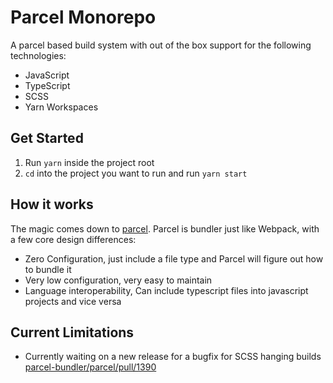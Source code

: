 # Parcel Monorepo

A parcel based build system with out of the box support for the following technologies:

- JavaScript
- TypeScript
- SCSS
- Yarn Workspaces

## Get Started

1. Run `yarn` inside the project root
2. `cd` into the project you want to run and run `yarn start`

## How it works

The magic comes down to [parcel](https://parceljs.org/recipes.html).
Parcel is bundler just like Webpack, with a few core design differences:

- Zero Configuration, just include a file type and Parcel will figure out how to bundle it
- Very low configuration, very easy to maintain
- Language interoperability, Can include typescript files into javascript projects and vice versa

## Current Limitations

- Currently waiting on a new release for a bugfix for SCSS hanging builds
  [parcel-bundler/parcel/pull/1390](https://github.com/parcel-bundler/parcel/pull/1390)
